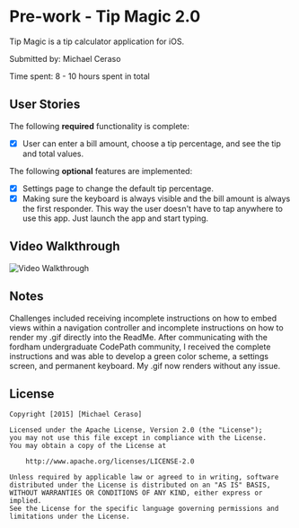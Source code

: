 # Pre-work - Tip Magic 2.0

Tip Magic is a tip calculator application for iOS.

Submitted by: Michael Ceraso

Time spent: 8 - 10 hours spent in total

## User Stories

The following **required** functionality is complete:
* [x] User can enter a bill amount, choose a tip percentage, and see the tip and total values.

The following **optional** features are implemented:
* [x] Settings page to change the default tip percentage.
* [x] Making sure the keyboard is always visible and the bill amount is always the first responder. This way the user doesn't have to tap anywhere to use this app. Just launch the app and start typing.

## Video Walkthrough 

<img src='http://i.imgur.com/avstqtp.gif' title='Video Walkthrough' width="alt='Video Walkthough'"/> 

## Notes
Challenges included receiving incomplete instructions on how to embed views within a navigation controller and incomplete instructions on how to render my .gif directly into the ReadMe. After communicating with the fordham undergraduate CodePath community, I received the complete instructions and was able to develop a green color scheme, a settings screen, and permanent keyboard. My .gif now renders without any issue.

## License

    Copyright [2015] [Michael Ceraso]

    Licensed under the Apache License, Version 2.0 (the "License");
    you may not use this file except in compliance with the License.
    You may obtain a copy of the License at

        http://www.apache.org/licenses/LICENSE-2.0

    Unless required by applicable law or agreed to in writing, software
    distributed under the License is distributed on an "AS IS" BASIS,
    WITHOUT WARRANTIES OR CONDITIONS OF ANY KIND, either express or implied.
    See the License for the specific language governing permissions and
    limitations under the License.
